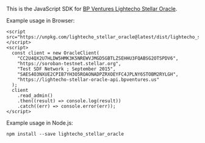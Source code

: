 This is the JavaScript SDK for [BP Ventures Lightecho Stellar Oracle](https://github.com/bp-ventures/lightecho-stellar-oracle).

Example usage in Browser:

```
<script src="https://unpkg.com/lightecho_stellar_oracle@latest/dist/lightecho_stellar_oracle.min.js"></script>
<script>
  const client = new OracleClient(
    "CC2U4QX2U7HLDW5HMK3K5NREWVJMGD5GBTLZSEHHU3FQABSG2OTSPDV6",
    "https://soroban-testnet.stellar.org",
    "Test SDF Network ; September 2015",
    "SAES4O3NXUE2CPIB7YH3O5ROAONADPZRXOEYFC4JPLNY6STOBM2RYLGH",
    "https://lightecho-stellar-oracle-api.bpventures.us"
  );
  client
    .read_admin()
    .then((result) => console.log(result))
    .catch((err) => console.error(err));
</script>
```

Example usage in Node.js:

```
npm install --save lightecho_stellar_oracle
```

```

```
